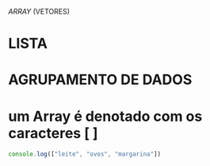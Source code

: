 *ARRAY* (VETORES)

# LISTA
# AGRUPAMENTO DE DADOS
# um Array é denotado com os caracteres [ ]

```js
console.log(["leite", "ovos", "margarina"])
```